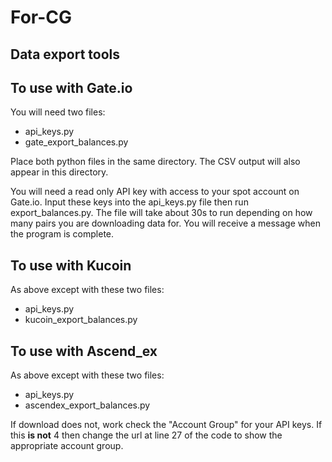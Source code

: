 # For-CG

## Data export tools

## To use with Gate.io

You will need two files:
  - api_keys.py
  - gate_export_balances.py

Place both python files in the same directory. The CSV output will also appear in this directory.

You will need a read only API key with access to your spot account on Gate.io. Input these keys into the api_keys.py file then run export_balances.py. The file will take about 30s to run depending on how many pairs you are downloading data for. You will receive a message when the program is complete. 

## To use with Kucoin

As above except with these two files:
  - api_keys.py
  - kucoin_export_balances.py

## To use with Ascend_ex

As above except with these two files:
  - api_keys.py
  - ascendex_export_balances.py

If download does not, work check the "Account Group" for your API keys. If this **is not** 4 then change the url at line 27 of the code to show the appropriate account group. 
